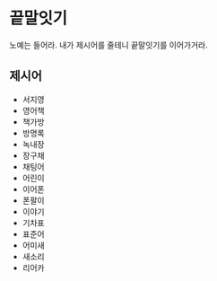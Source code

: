 # 끝말잇기
노예는 들어라. 내가 제시어를 줄테니 끝말잇기를 이어가거라.

## 제시어
- 서지영
- 영어책
- 책가방
- 방명록
- 녹내장
- 장구채
- 채팅어
- 어린이
- 이어폰
- 폰팔이
- 이야기
- 기차표
- 표준어
- 어미새
- 새소리
- 리어카